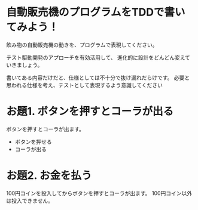 # 自動販売機のプログラムをTDDで書いてみよう！
飲み物の自動販売機の動きを、プログラムで表現してください。<br>

テスト駆動開発のアプローチを有効活用して、 進化的に設計をどんどん変えていきましょう。<br>

書いてある内容だけだと、仕様としては不十分で抜け漏れだらけです。 必要と思われる仕様を考え、テストとして表現するよう意識してください<br>

# お題1. ボタンを押すとコーラが出る
ボタンを押すとコーラが出ます。

-  ボタンを押せる
-  コーラが出る

# お題2. お金を払う
100円コインを投入してからボタンを押すとコーラが出ます。 100円コイン以外は投入できません。

